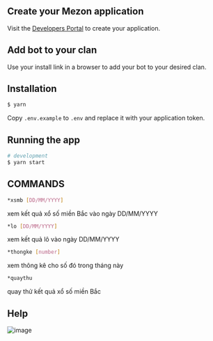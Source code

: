 ## Create your Mezon application

Visit the [Developers Portal](https://dev-developers.nccsoft.vn/) to create your application.

## Add bot to your clan

Use your install link in a browser to add your bot to your desired clan.

## Installation

```bash
$ yarn
```

Copy `.env.example` to `.env` and replace it with your application token.

## Running the app

```bash
# development
$ yarn start
```

## COMMANDS

```bash
*xsmb [DD/MM/YYYY]
```

xem kết quả xổ số miền Bắc vào ngày DD/MM/YYYY

```bash
*lo [DD/MM/YYYY]
```

xem kết quả lô vào ngày DD/MM/YYYY

```bash
*thongke [number]
```

xem thông kê cho số đó trong tháng này

```bash
*quaythu
```

quay thử kết quả xổ số miền Bắc

## Help
![image](./src/public/example.png)
